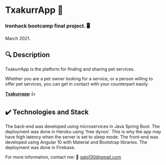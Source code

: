 # TxakurrApp 🐾

### Ironhack bootcamp final project. 🖥️
March 2021.

## 🔍 Description
TxakurrApp is the platform for finding and sharing pet services.

Whether you are a pet owner looking for a service, or a person willing to offer pet services, you can get in contact with your counterpart easily.

[**Txakurrapp**](https://txakurrapp.web.app) 👍

## ✔️ Technologies and Stack
The back-end was developed using microservices in Java Spring Boot.
The deployment was done in Heroku using 'free dynos'. This is why the app may have high latency when the server is set to sleep mode.
The front-end was developed using Angular 10 with Material and Bootstrap libraries.
The deployment was done in Firebase.

For more information, contact me: 📧 galo130@gmail.com

